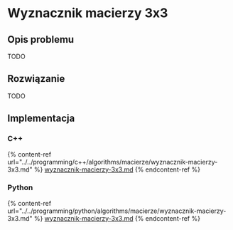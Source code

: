 # Wyznacznik macierzy 3x3

## Opis problemu

TODO

## Rozwiązanie

TODO

## Implementacja

### C++

{% content-ref url="../../programming/c++/algorithms/macierze/wyznacznik-macierzy-3x3.md" %}
[wyznacznik-macierzy-3x3.md](../../programming/c++/algorithms/macierze/wyznacznik-macierzy-3x3.md)
{% endcontent-ref %}

### Python

{% content-ref url="../../programming/python/algorithms/macierze/wyznacznik-macierzy-3x3.md" %}
[wyznacznik-macierzy-3x3.md](../../programming/python/algorithms/macierze/wyznacznik-macierzy-3x3.md)
{% endcontent-ref %}
